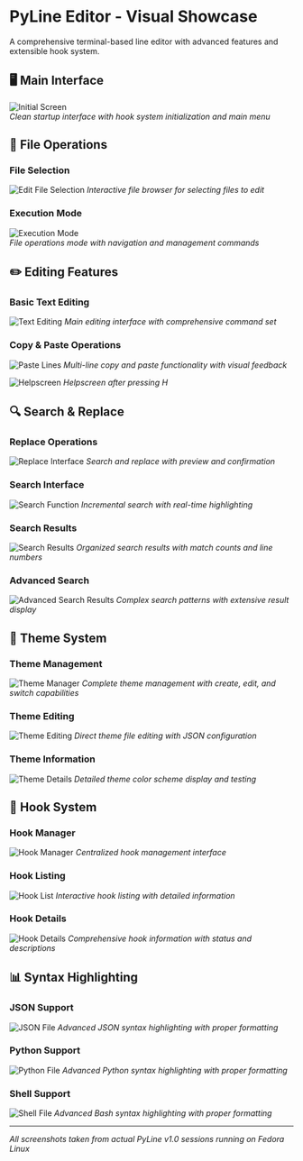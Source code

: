 # PyLine Editor - Visual Showcase

A comprehensive terminal-based line editor with advanced features and extensible hook system.

## 🖥️ Main Interface

![Initial Screen](init-scr.png)    
*Clean startup interface with hook system initialization and main menu*

## 📁 File Operations

### File Selection
![Edit File Selection](edit-file.png)
*Interactive file browser for selecting files to edit*

### Execution Mode
![Execution Mode](exec.png)    
*File operations mode with navigation and management commands*

## ✏️ Editing Features

### Basic Text Editing
![Text Editing](copy-selected.png)
*Main editing interface with comprehensive command set*

### Copy & Paste Operations
![Paste Lines](paste-lines.png)
*Multi-line copy and paste functionality with visual feedback*

![Helpscreen](helpscreen.png)
*Helpscreen after pressing H*

## 🔍 Search & Replace

### Replace Operations
![Replace Interface](replace-init.png)
*Search and replace with preview and confirmation*

### Search Interface
![Search Function](search.png)
*Incremental search with real-time highlighting*

### Search Results
![Search Results](found.png)
*Organized search results with match counts and line numbers*

### Advanced Search
![Advanced Search Results](found2.png)
*Complex search patterns with extensive result display*

## 🎨 Theme System

### Theme Management
![Theme Manager](theme-edit.png)
*Complete theme management with create, edit, and switch capabilities*

### Theme Editing
![Theme Editing](teheme-editing.png)
*Direct theme file editing with JSON configuration*

### Theme Information
![Theme Details](info-theme.png)
*Detailed theme color scheme display and testing*

## 🔧 Hook System

### Hook Manager
![Hook Manager](hook-mgr.png)
*Centralized hook management interface*

### Hook Listing
![Hook List](hook-mgr-ls.png)
*Interactive hook listing with detailed information*

### Hook Details
![Hook Details](hook-mgr-ls2.png)
*Comprehensive hook information with status and descriptions*

## 📊 Syntax Highlighting

### JSON Support
![JSON File](json-file.png)
*Advanced JSON syntax highlighting with proper formatting*

### Python Support
![Python File](demo.png)
*Advanced Python syntax highlighting with proper formatting*
### Shell Support
![Shell File](shell-file.png)
*Advanced Bash syntax highlighting with proper formatting*

---

*All screenshots taken from actual PyLine v1.0 sessions running on Fedora Linux*
